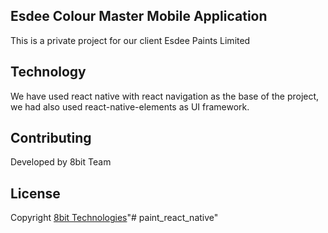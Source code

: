 ## Esdee Colour Master Mobile Application
This is a private project for our client Esdee Paints Limited
## Technology
We have used react native with react navigation as the base of the project, we had also used react-native-elements as UI framework.
## Contributing
Developed by 8bit Team
## License
Copyright [8bit Technologies](https://www.8bittechnologies.com)"# paint_react_native" 
